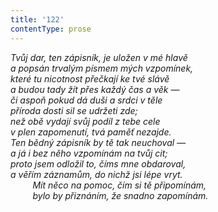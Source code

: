 ```yaml
---
title: '122'
contentType: prose
---
```


_Tvůj dar, ten zápisník, je uložen v mé hlavě  
a popsán trvalým písmem mých vzpomínek,  
které tu nicotnost přečkají ke tvé slávě  
a budou tady žít přes každý čas a věk —  
či aspoň pokud dá duši a srdci v těle  
příroda dosti sil se udržeti zde;  
než obě vydají svůj podíl z tebe cele  
v plen zapomenutí, tvá paměť nezajde.  
Ten bědný zápisník by tě tak neuchoval —  
a já i bez něho vzpomínám na tvůj cit;  
proto jsem odložil to, číms mne obdaroval,  
a věřím záznamům, do nichž jsi lépe vryt.  
         Mít něco na pomoc, čím si tě připomínám,  
         bylo by přiznáním, že snadno zapomínám._
